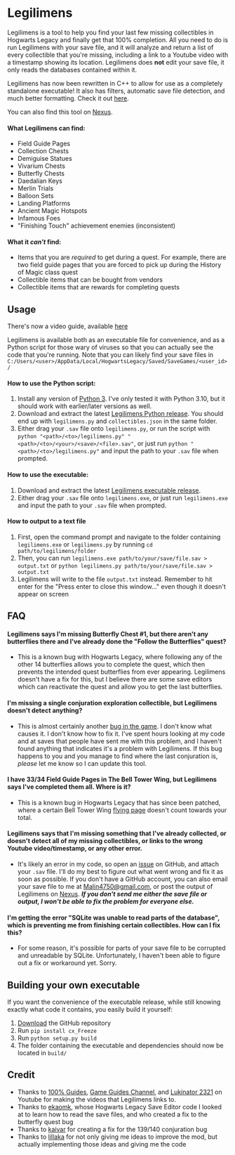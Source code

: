 # Legilimens
Legilimens is a tool to help you find your last few missing collectibles in Hogwarts Legacy and finally get that 100% completion. All you need to do is run Legilimens with your save file, and it will analyze and return a list of every collectible that you're missing, including a link to a Youtube video with a timestamp showing its location. Legilimens does **not** edit your save file, it only reads the databases contained within it.

Legilimens has now been rewritten in C++ to allow for use as a completely standalone executable! It also has filters, automatic save file detection, and much better formatting. Check it out [here](https://github.com/Malin001/Legilimens-Hogwarts-Legacy-cpp).

You can also find this tool on [Nexus](https://www.nexusmods.com/hogwartslegacy/mods/556).

#### What Legilimens can find:
- Field Guide Pages
- Collection Chests
- Demiguise Statues
- Vivarium Chests
- Butterfly Chests
- Daedalian Keys
- Merlin Trials
- Balloon Sets
- Landing Platforms
- Ancient Magic Hotspots
- Infamous Foes
- "Finishing Touch" achievement enemies (inconsistent)

#### What it *can't* find:
- Items that you are *required* to get during a quest. For example, there are two field guide pages that you are forced to pick up during the History of Magic class quest
- Collectible items that can be bought from vendors
- Collectible items that are rewards for completing quests

## Usage
There's now a video guide, available [here](https://www.youtube.com/watch?v=wWsCV8JuCGo)

Legilimens is available both as an executable file for convenience, and as a Python script for those wary of viruses so that you can actually see the code that you're running. Note that you can likely find your save files in `C:/Users/<user>/AppData/Local/HogwartsLegacy/Saved/SaveGames/<user_id>/`

#### How to use the Python script:
1. Install any version of [Python 3](https://www.python.org/downloads/). I've only tested it with Python 3.10, but it should work with earlier/later versions as well.
2. Download and extract the latest [Legilimens Python release](https://github.com/Malin001/Legilimens-Hogwarts-Legacy-Collectible-Finder/releases/latest). You should end up with `legilimens.py` and `collectibles.json` in the same folder.
3. Either drag your `.sav` file onto `legilimens.py`, or run the script with `python "<path>/<to>/legilimens.py" "<path>/<to>/<your>/<save>/<file>.sav"`, or just run `python "<path>/<to>/legilimens.py"` and input the path to your `.sav` file when prompted.

#### How to use the executable:
1. Download and extract the latest [Legilimens executable release](https://github.com/Malin001/Legilimens-Hogwarts-Legacy-Collectible-Finder/releases/latest).
2. Either drag your `.sav` file onto `legilimens.exe`, or just run `legilimens.exe` and input the path to your `.sav` file when prompted.

#### How to output to a text file
1. First, open the command prompt and navigate to the folder containing `legilimens.exe` or `legilimens.py` by running `cd path/to/legilimens/folder`
2. Then, you can run `legilimens.exe path/to/your/save/file.sav > output.txt` or `python legilimens.py path/to/your/save/file.sav > output.txt`
3. Legilimens will write to the file `output.txt` instead. Remember to hit enter for the "Press enter to close this window..." even though it doesn't appear on screen

## FAQ
#### Legilimens says I'm missing Butterfly Chest #1, but there aren't any butterflies there and I've already done the "Follow the Butterflies" quest?
- This is a known bug with Hogwarts Legacy, where following any of the other 14 butterflies allows you to complete the quest, which then prevents the intended quest butterflies from ever appearing. Legilimens doesn't have a fix for this, but I believe there are some save editors which can reactivate the quest and allow you to get the last butterflies.
#### I'm missing a single conjuration exploration collectible, but Legilimens doesn't detect anything?
- This is almost certainly another [bug in the game](https://hogwartslegacy.bugs.wbgames.com/bug/HL-3868). I don't know what causes it. I don't know how to fix it. I've spent hours looking at my code and at saves that people have sent me with this problem, and I haven't found anything that indicates it's a problem with Legilimens. If this bug happens to you and you manage to find where the last conjuration is, *please* let me know so I can update this tool.
#### I have 33/34 Field Guide Pages in The Bell Tower Wing, but Legilimens says I've completed them all. Where is it?
- This is a known bug in Hogwarts Legacy that has since been patched, where a certain Bell Tower Wing [flying page](https://youtu.be/KnHZ5gVb_qk&t=104) doesn't count towards your total.
#### Legilimens says that I'm missing something that I've already collected, or doesn't detect all of my missing collectibles, or links to the wrong Youtube video/timestamp, or any other error.
- It's likely an error in my code, so open an [issue](https://github.com/Malin001/Legilimens-Hogwarts-Legacy-Collectible-Finder/issues) on GitHub, and attach your `.sav` file. I'll do my best to figure out what went wrong and fix it as soon as possible. If you don't have a GitHub account, you can also email your save file to me at Malin4750@gmail.com, or post the output of Legilimens on [Nexus](https://www.nexusmods.com/hogwartslegacy/mods/556). ***If you don't send me either the save file or output, I won't be able to fix the problem for everyone else.***
#### I'm getting the error "SQLite was unable to read parts of the database", which is preventing me from finishing certain collectibles. How can I fix this?
- For some reason, it's possible for parts of your save file to be corrupted and unreadable by SQLite. Unfortunately, I haven't been able to figure out a fix or workaround yet. Sorry.

## Building your own executable
If you want the convenience of the executable release, while still knowing exactly what code it contains, you easily build it yourself:
1. [Download](https://github.com/Malin001/Legilimens-Hogwarts-Legacy-Collectible-Finder/archive/refs/heads/main.zip) the GitHub repository
2. Run `pip install cx_Freeze`
3. Run `python setup.py build`
4. The folder containing the executable and dependencies should now be located in `build/`

## Credit
- Thanks to [100% Guides](https://www.youtube.com/@100Guides), [Game Guides Channel](https://www.youtube.com/@GameGuideslolz), and [Lukinator 2321](https://www.youtube.com/@lukinator2321) on Youtube for making the videos that Legilimens links to.
- Thanks to [ekaomk](https://github.com/ekaomk/Hogwarts-Legacy-Save-Editor), whose Hogwarts Legacy Save Editor code I looked at to learn how to read the save files, and who created a fix to the butterfly quest bug
- Thanks to [kaivar](https://www.nexusmods.com/hogwartslegacy/mods/832) for creating a fix for the 139/140 conjuration bug
- Thanks to [lillaka](https://www.nexusmods.com/users/2211740) for not only giving me ideas to improve the mod, but actually implementing those ideas and giving me the code
